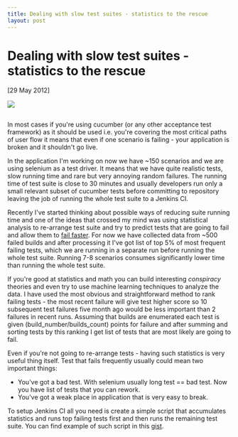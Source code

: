 ```yaml
---
title: Dealing with slow test suites - statistics to the rescue
layout: post
---
```


# Dealing with slow test suites - statistics to the rescue

<div class="date">[29 May 2012]</div>

<a href="http://en.wikipedia.org/wiki/Moneyball_(film)">
  <img style="padding-bottom: 15px; padding-top: 15px" src="http://i.imgur.com/ixIT5.jpg">
</a>

In most cases if you're using cucumber (or any other acceptance test framework) as it should be used i.e. you're covering the most critical paths of user flow it means that even if one scenario is failing - your application is broken and it shouldn't go live.

In the application I'm working on now we have ~150 scenarios and we are using selenium as a test driver. It means that we have quite realistic tests, slow running time and rare but very annoying random failures. The running time of test suite is close to 30 minutes and usually developers run only a small relevant subset of cucumber tests before committing to repository leaving the job of running the whole test suite to a Jenkins CI.

Recently I've started thinking about possible ways of reducing suite running time and one of the ideas that crossed my mind was using statistical analysis to re-arrange test suite and try to predict tests that are going to fail and allow them to [fail faster](http://en.wikipedia.org/wiki/Fail-fast). For now we have collected data from ~500 failed builds and after processing it I've got list of top 5% of most frequent failing tests, which we are running in a separate run before running the whole test suite. Running 7-8 scenarios consumes significantly lower time than running the whole test suite.

If you're good at statistics and math you can build interesting _conspiracy_ theories and even try to use machine learning techniques to analyze the data. I have used the most obvious and straightforward method to rank failing tests - the most recent failure will give test higher score so 10 subsequent test failures five month ago would be less important than 2 failures in recent runs. Assuming that builds are enumerated each test is given (build\_number/builds_count) points for failure and after summing and sorting tests by this ranking I get list of tests that are most likely are going to fail.

Even if you're not going to re-arrange tests - having such statistics is very useful thing itself. Test that fails frequently usually could mean two important things:

* You've got a bad test. With selenium usually long test == bad test. Now you have list of tests that you can rework.
* You've got a weak place in application that is very easy to break.

To setup Jenkins CI all you need is create a simple script that accumulates statistics and runs top failing tests first and then runs the remaining test suite. You can find example of such script in this [gist](https://gist.github.com/2828887).
